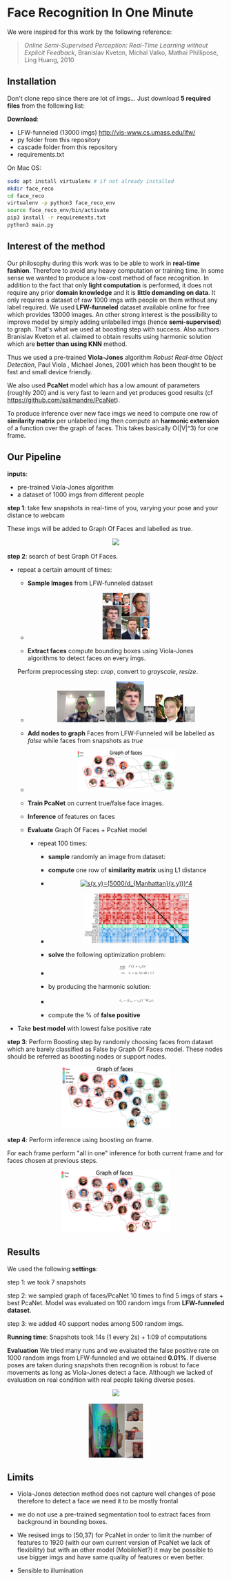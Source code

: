 # Face Recognition In One Minute

We were inspired for this work by the following reference:

> *Online Semi-Supervised Perception: Real-Time Learning without Explicit Feedback*, Branislav Kveton, Michal Valko, Mathai Phillipose, Ling Huang, 2010

## Installation

Don't clone repo since there are lot of imgs... Just download **5 required files** from the following list:

**Download**:

- LFW-funneled (13000 imgs) http://vis-www.cs.umass.edu/lfw/
- py folder from this repository
- cascade folder from this repository
- requirements.txt

On Mac OS:

```sh
sudo apt install virtualenv # if not already installed
mkdir face_reco
cd face_reco
virtualenv -p python3 face_reco_env
source face_reco_env/bin/activate
pip3 install -r requirements.txt
python3 main.py
```


## Interest of the method

Our philosophy during this work was to be able to work in **real-time fashion**. Therefore to avoid any heavy computation or training time. In some sense we wanted to produce a low-cost method of face recognition. In addition to the fact that only **light computation** is performed, it does not require any prior **domain knowledge** and it is **little demanding on data**. It only requires a dataset of raw 1000 imgs with people on them without any label required. We used **LFW-funneled** dataset available online for free which provides 13000 images. An other strong interest is the possibility to improve model by simply adding unlabelled imgs (hence **semi-supervised**) to graph. That's what we used at boosting step with success. Also authors Branislav Kveton et al. claimed to obtain results using harmonic solution which are **better than using KNN** method.

Thus we used a pre-trained **Viola-Jones** algorithm *Robust Real-time Object Detection*, Paul Viola , Michael Jones, 2001 which has been thought to be fast and small device friendly. 

We also used **PcaNet** model which has a low amount of parameters (roughly 200) and is very fast to learn and yet produces good results (cf https://github.com/salimandre/PcaNet).

To produce inference over new face imgs we need to compute one row of **similarity matrix** per unlabelled img then compute an **harmonic extension** of a function over the graph of faces. This takes basically O(|V|^3) for one frame.


## Our Pipeline

**inputs**: 
  * pre-trained Viola-Jones algorithm
  * a dataset of 1000 imgs from different people


**step 1**: take few snapshots in real-time of you, varying your pose and your distance to webcam 

These imgs will be added to Graph Of Faces and labelled as true.

<p align="center">
  <img src="img/real_time_label.gif" width="24%">
</p>

**step 2**: search of best Graph Of Faces.
  
  - repeat a certain amount of times:
  
    - **Sample Images** from LFW-funneled dataset
    - <p align="center"><img src="img/my_stars.png" width="24%"></p>
    - **Extract faces** compute bounding boxes using Viola-Jones algorithms to detect faces on every imgs.   
    
    Perform preprocessing step: *crop*, convert to *grayscale*, *resize*.
    
    - <p align="center"><img src="img/my_face.png" width="24%"><img src="img/my_face_pp.png" width="6%"><img src="img/my_stars_jesse.png" width="14%"><img src="img/jesse_pp.png" width="6%"><img src="img/my_stars_leo.png" width="14%"><img src="img/leo_pp.png" width="6%"></p>
    
    - **Add nodes to graph** Faces from LFW-Funneled will be labelled as *false* while faces from snapshots as *true*
    - <p align="center"><img src="img/graph_0_bis.png" width="50%"></p>
    - **Train PcaNet** on current true/false face images.
    - **Inference** of features on faces
    - **Evaluate** Graph Of Faces + PcaNet model
     
      - repeat 100 times:
      
        - **sample** randomly an image from dataset:
      
        - **compute** one row of **similarity matrix** using L1 distance
        - <p align="center"><a href="https://www.codecogs.com/eqnedit.php?latex=s(x,y)=(5000/d_{Manhattan}(x,y)))^4" target="_blank"><img src="https://latex.codecogs.com/gif.latex?s(x,y)=(5000/d_{Manhattan}(x,y)))^4" title="s(x,y)=(5000/d_{Manhattan}(x,y)))^4" /></a></p >

        - <p align="center"><img src="img/simmat_1.png" width="60%"></p>
        - **solve** the following optimization problem:
        - <p align="center"><img src="img/eq_1.png" width="20%"></p>

        - by producing the harmonic solution:

        - <p align="center"><img src="img/eq_2.png" width="20%"></p>
        - compute the % of **false positive** 
   - Take **best model** with lowest false positive rate

**step 3**: Perform Boosting step by randomly choosing faces from dataset which are barely classified as False by Graph Of Faces model. These nodes should be referred as boosting nodes or support nodes.

<p align="center">
  <img src="img/graph_1.png" width="50%">
</p>

**step 4**: Perform inference using boosting on frame.

For each frame perform "all in one" inference for both current frame and for faces chosen at previous steps.

<p align="center">
  <img src="img/graph_2_bis.png" width="50%">
</p>

## Results

We used the following **settings**: 

step 1: we took 7 snapshots

step 2: we sampled graph of faces/PcaNet 10 times to find 5 imgs of stars + best PcaNet. Model was evaluated on 100 random imgs from **LFW-funneled dataset**.

step 3: we added 40 support nodes among 500 random imgs. 

**Running time**: Snapshots took 14s (1 every 2s) + 1:09 of computations

**Evaluation** We tried many runs and we evaluated the false positive rate on 1000 random imgs from LFW-funneled and we obtained **0.01%**. If diverse poses are taken during snapshots then recognition is robust to face movements as long as Viola-Jones detect a face. Although we lacked of evaluation on real condition with real people taking diverse poses.

<p align="center">
  <img src="img/result_one_minute.gif" width="24%">
</p>

<p align="center">
  <img src="img/results_quad.png" width="25%">
</p>

## Limits

* Viola-Jones detection method does not capture well changes of pose therefore to detect a face we need it to be mostly frontal

* we do not use a pre-trained segmentation tool to extract faces from background in bounding boxes.

* We resised imgs to (50,37) for PcaNet in order to limit the number of features to 1920 (with our own current version of PcaNet we lack of flexibility) but with an other model (MobileNet?) it may be possible to use bigger imgs and have same quality of features or even better.

* Sensible to illumination
